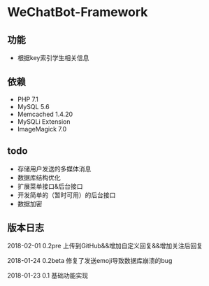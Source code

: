 # WeChatBot-Framework
## 功能
- 根据key索引学生相关信息

## 依赖
- PHP 7.1
- MySQL 5.6
- Memcached 1.4.20
- MySQLi Extension
- ImageMagick 7.0

## todo
- 存储用户发送的多媒体消息
- 数据库结构优化
- 扩展菜单接口&后台接口
- 开发简单的（暂时可用）的后台接口
- 数据加密

## 版本日志
2018-02-01 0.2pre 上传到GitHub&&增加自定义回复&&增加关注后回复

2018-01-24 0.2beta 修复了发送emoji导致数据库崩溃的bug

2018-01-23 0.1 基础功能实现